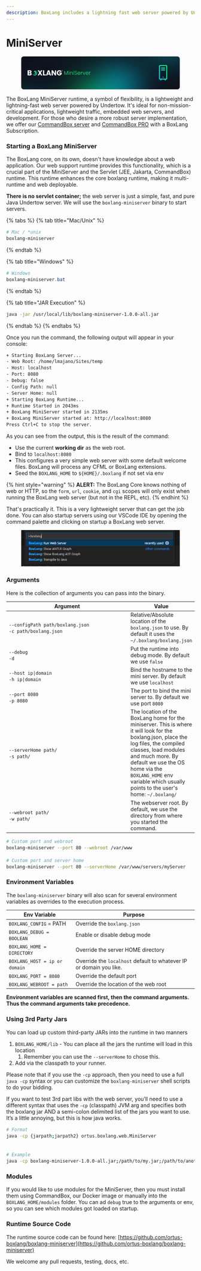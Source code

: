 ```yaml
---
description: BoxLang includes a lightning fast web server powered by Undertow!
---
```


# MiniServer

<figure><img src="../../.gitbook/assets/miniserver.png" alt=""><figcaption></figcaption></figure>

The BoxLang MiniServer runtime, a symbol of flexibility, is a lightweight and lightning-fast web server powered by Undertow. It's ideal for non-mission-critical applications, lightweight traffic, embedded web servers, and development. For those who desire a more robust server implementation, we offer our [CommandBox server](commandbox.md) and [CommandBox PRO](https://boxlang.io/plans) with a BoxLang Subscription.

### Starting a BoxLang MiniServer <a href="#starting-a-web-server-12" id="starting-a-web-server-12"></a>

The BoxLang core, on its own, doesn't have knowledge about a web application. Our web support runtime provides this functionality, which is a crucial part of the MiniServer and the Servlet (JEE, Jakarta, CommandBox) runtime.  This runtime enhances the core boxlang runtime, making it multi-runtime and web deployable.

**There is no servlet container;** the web server is just a simple, fast, and pure Java Undertow server.  We will use the `boxlang-miniserver` binary to start servers.



{% tabs %}
{% tab title="Mac/Unix" %}
```bash
# Mac / *unix
boxlang-miniserver
```
{% endtab %}

{% tab title="Windows" %}
```powershell
# Windows
boxlang-miniserver.bat
```
{% endtab %}

{% tab title="JAR Execution" %}
```bash
java -jar /usr/local/lib/boxlang-miniserver-1.0.0-all.jar
```
{% endtab %}
{% endtabs %}

Once you run the command, the following output will appear in your console:

```bash
+ Starting BoxLang Server...
- Web Root: /home/lmajano/Sites/temp
- Host: localhost
- Port: 8080
- Debug: false
- Config Path: null
- Server Home: null
+ Starting BoxLang Runtime...
+ Runtime Started in 2043ms
+ BoxLang MiniServer started in 2135ms
+ BoxLang MiniServer started at: http://localhost:8080
Press Ctrl+C to stop the server.
```

As you can see from the output, this is the result of the command:

* Use the current **working dir** as the web root.
* Bind to `localhost:8080`
* This configures a very simple web server with some default welcome files. BoxLang will process any CFML or BoxLang extensions.
* Seed the `BOXLANG_HOME` to `${HOME}/.boxlang` if not set via env

{% hint style="warning" %}
**ALERT:** The BoxLang Core knows nothing of web or HTTP, so the `form`, `url`, `cookie`, and `cgi` scopes will only exist when running the BoxLang web server (but not in the REPL, etc).
{% endhint %}

That's practically it.  This is a very lightweight server that can get the job done.  You can also startup servers using our VSCode IDE by opening the command palette and clicking on startup a BoxLang web server.

<figure><img src="../../.gitbook/assets/ide-tooling-context-minserver.png" alt=""><figcaption></figcaption></figure>

### Arguments <a href="#web-server-args-13" id="web-server-args-13"></a>

Here is the collection of arguments you can pass into the binary.

<table><thead><tr><th width="351">Argument</th><th>Value</th></tr></thead><tbody><tr><td><code>--configPath path/boxlang.json</code><br><code>-c path/boxlang.json</code></td><td>Relative/Absolute location of the <code>boxlang.json</code> to use. By default it uses the <code>~/.boxlang/boxlang.json</code></td></tr><tr><td><code>--debug</code><br><code>-d</code></td><td>Put the runtime into debug mode. By default we use <code>false</code></td></tr><tr><td><code>--host ip|domain</code><br><code>-h ip|domain</code></td><td>Bind the hostname to the mini server. By default we use <code>localhost</code></td></tr><tr><td><code>--port 8080</code><br><code>-p 8080</code></td><td>The port to bind the mini server to. By default we use port <code>8080</code></td></tr><tr><td><code>--serverHome path/</code><br><code>-s path/</code></td><td>The location of the BoxLang home for the miniserver.  This is where it will look for the boxlang.json, place the log files, the compiled classes, load modules and much more.  By default we use the OS home via the <code>BOXLANG_HOME</code> env variable which usually points to the user's home: <code>~/.boxlang/</code></td></tr><tr><td><code>--webroot path/</code><br><code>-w path/</code></td><td>The webserver root.  By default, we use the directory from where you started the command.</td></tr></tbody></table>

```bash
# Custom port and webroot
boxlang-miniserver --port 80 --webroot /var/www

# Custom port and server home
boxlang-miniserver --port 80 --serverHome /var/www/servers/myServer
```

### Environment Variables

The `boxlang-miniserver` binary will also scan for several environment variables as overrides to the execution process.

| Env Variable                  | Purpose                                                             |
| ----------------------------- | ------------------------------------------------------------------- |
| `BOXLANG_CONFIG` = PATH       | Override the `boxlang.json`                                         |
| `BOXLANG_DEBUG = BOOLEAN`     | Enable or disable debug mode                                        |
| `BOXLANG_HOME = DIRECTORY`    | Override the server HOME directory                                  |
| `BOXLANG_HOST = ip or domain` | Override the `localhost` default to whatever IP or domain you like. |
| `BOXLANG_PORT = 8080`         | Override the default port                                           |
| `BOXLANG_WEBROOT = path`      | Override the location of the web root                               |

**Environment variables are scanned first, then the command arguments.  Thus the command arguments take precedence.**

### Using 3rd Party Jars <a href="#using-3rd-party-jars-14" id="using-3rd-party-jars-14"></a>

You can load up custom third-party JARs into the runtime in two manners

1. `BOXLANG_HOME/lib` - You can place all the jars the runtime will load in this location
   1. Remember you can use the `--serverHome` to chose this.
2. Add via the classpath to your runner.

Please note that if you use the `-cp` approach, then you need to use a full `java -cp` syntax or you can customize the `boxlang-miniserver` shell scripts to do your bidding.

If you want to test 3rd part libs with the web server, you’ll need to use a different syntax that uses the `-cp` (classpath) JVM arg and specifies both the boxlang jar AND a semi-colon delimited list of the jars you want to use. It’s a little annoying, but this is how java works.

```bash
# Format
java -cp {jarpath;jarpath2} ortus.boxlang.web.MiniServer


# Example
java -cp boxlang-miniserver-1.0.0-all.jar;/path/to/my.jar;/path/to/another.jar ortus.boxlang.web.MiniServer
```

### Modules

If you would like to use modules for the MiniServer, then you must install them using CommandBox, our Docker image or manually into the `BOXLANG_HOME/modules` folder.  You can ad `debug` true to the arguments or env, so you can see which modules got loaded on startup.

### Runtime Source Code

The runtime source code can be found here: [https://github.com/ortus-boxlang/boxlang-miniserver](https://github.com/ortus-boxlang/boxlang-miniserver)

We welcome any pull requests, testing, docs, etc.

